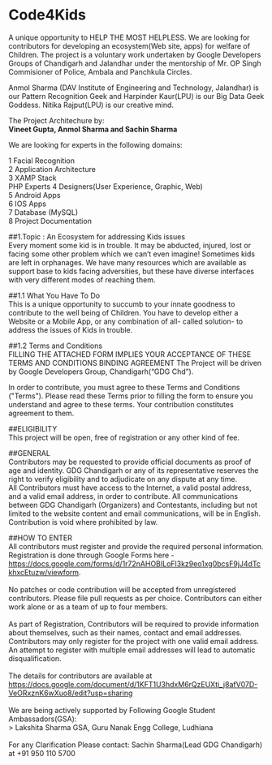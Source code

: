 # Code4Kids
A unique opportunity to  HELP THE MOST HELPLESS.
We are looking for contributors for developing an ecosystem(Web site, apps) for welfare of Children. The project is a voluntary work undertaken by Google Developers Groups of Chandigarh and Jalandhar under the mentorship of Mr. OP Singh Commisioner of Police, Ambala and Panchkula Circles.

Anmol Sharma (DAV Institute of Engineering and Technology, Jalandhar) is our Pattern Recognition Geek and Harpinder Kaur(LPU) is our Big Data Geek Goddess. Nitika Rajput(LPU) is our creative mind.

The Project Architechure by:<br>
**Vineet Gupta, Anmol Sharma and Sachin Sharma**

We are looking for experts in the following domains:<br />

1	Facial Recognition <br />
2	Application Architecture <br />
3	XAMP Stack <br /> PHP Experts
4	Designers(User Experience, Graphic, Web) <br />
5	Android Apps <br />
6	IOS Apps <br />
7	Database (MySQL) <br />
8	Project Documentation <br />

##1.Topic : An Ecosystem for addressing Kids issues<br />
Every moment some kid is in trouble. It may be abducted, injured, lost or facing some other problem which we can’t even imagine! Sometimes kids are left in orphanages. We have many resources which are available as support base to kids facing adversities, but these have diverse interfaces with very different modes of reaching them.

##1.1	What You Have To Do <br />
This is a unique opportunity to succumb to your innate goodness to contribute to the well being of Children.
You have to develop either a Website or a Mobile App, or any combination of all- called solution- to address the issues of Kids in trouble.

##1.2 Terms and Conditions<br />
FILLING THE ATTACHED FORM IMPLIES YOUR ACCEPTANCE OF THESE TERMS AND CONDITIONS
BINDING AGREEMENT 
The Project will be driven by Google Developers Group, Chandigarh(“GDG Chd”). 

In order to contribute, you must agree to these Terms and Conditions ("Terms"). Please read these Terms prior to filling the form to ensure you understand and agree to these terms. Your contribution constitutes agreement to them. 

##ELIGIBILITY<br />
This project will be open, free of registration or any other kind of fee.

##GENERAL<br />
Contributors may be requested to provide official documents as proof of age and identity.
GDG Chandigarh or any of its representative reserves the right to verify eligibility and to adjudicate on any dispute at any time.<br />
All Contributors must have access to the Internet, a valid postal address, and a valid email address, in order to contribute.
All communications between GDG Chandigarh (Organizers) and Contestants, including but not limited to the website content and email communications, will be in English.<br />
Contribution is void where prohibited by law. 
 
##HOW TO ENTER<br />
All contributors must register and provide the required personal information. Registration is done through Google Forms here - https://docs.google.com/forms/d/1r72nAHOBILoFl3kz9eo1xg0bcsF9jJ4dTckhxcEtuzw/viewform. <br /><br />
No patches or code contribution will be accepted from unregistered contributors. Please file pull requests as per choice. 
Contributors can either work alone or as a team of up to four members.<br /><br />
As part of Registration, Contributors will be required to provide information about themselves, such as their names, contact and email addresses.<br />
Contributors may only register for the project with one valid email address. An attempt to register with multiple email addresses will lead to automatic disqualification.
<br /><br />
The details for contributors are available at https://docs.google.com/document/d/1KFT1U3hdxM6rQzEUXti_j8afV07D-VeORxznK6wXuo8/edit?usp=sharing 
<br /><br />
We are being actively supported by Following Google Student Ambassadors(GSA):<br />
     > Lakshita Sharma GSA, Guru Nanak Engg College, Ludhiana <br />
<br />
For any Clarification Please contact:
       Sachin Sharma(Lead GDG Chandigarh) at +91 950 110 5700
